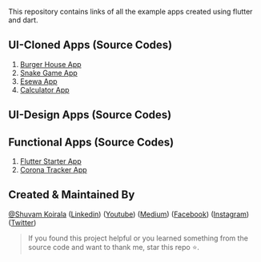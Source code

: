 This repository contains links of all the example apps created using flutter and dart.
## UI-Cloned Apps (Source Codes)</h1>
1. [Burger House App](https://github.com/shuvam-koirala/BurgerHouse-UI-clone)
2. [Snake Game App](https://github.com/shuvam-koirala/Snakegame-App-Clone)
3. [Esewa App](https://github.com/shuvam-koirala/esewaUI-App)
4. [Calculator App](https://github.com/shuvam-koirala/fluttercalculatorUI)
## UI-Design Apps (Source Codes)</h1>
## Functional Apps (Source Codes)</h1>
1. [Flutter Starter App](https://github.com/shuvam-koirala/flutter_starter_app)
2. [Corona Tracker App](https://github.com/shuvam-koirala/track_corona)

## Created & Maintained By

[@Shuvam Koirala](https://github.com/shuvam-koirala) ([Linkedin](https://www.linkedin.com/in/shuvam-koirala "LinkedIn Shuvam Koirala")) ([Youtube](https://www.youtube.com/channel/UCxei3a_ocUPux_foujUxYUg)) ([Medium](https://medium.com/@suvamkoirala08 "Medium Shuvam Koirala")) ([Facebook](https://www.facebook.com/shuvu00 "Facebook Shuvam Koirala")) ([Instagram](https://www.instagram.com/shuvu1112 "Instagram Shuvam Koirala")) ([Twitter](https://twitter.com/intent/follow?original_referer=https%3A%2F%2Fgithub.com%2Fshuvam-koirala&screen_name=koirala_shuvam "Twitter Shuvam Koirala"))

> If you found this project helpful or you learned something from the source code and want to thank me, star this repo ⭐.
